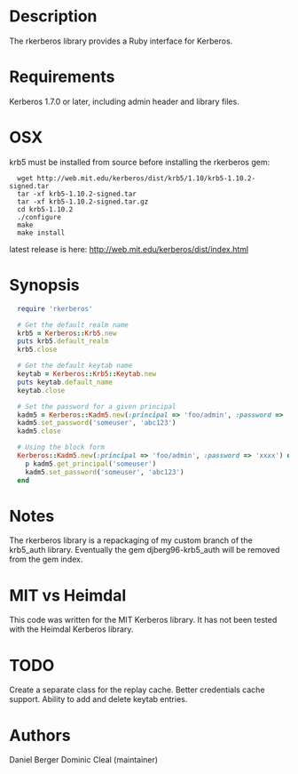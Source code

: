 # Description
  The rkerberos library provides a Ruby interface for Kerberos.

# Requirements
  Kerberos 1.7.0 or later, including admin header and library files.

# OSX
  krb5 must be installed from source before installing the rkerberos gem:
```
  wget http://web.mit.edu/kerberos/dist/krb5/1.10/krb5-1.10.2-signed.tar
  tar -xf krb5-1.10.2-signed.tar
  tar -xf krb5-1.10.2-signed.tar.gz
  cd krb5-1.10.2
  ./configure
  make
  make install
```
  latest release is here: http://web.mit.edu/kerberos/dist/index.html

# Synopsis
```ruby
  require 'rkerberos'

  # Get the default realm name
  krb5 = Kerberos::Krb5.new
  puts krb5.default_realm
  krb5.close

  # Get the default keytab name
  keytab = Kerberos::Krb5::Keytab.new
  puts keytab.default_name
  keytab.close

  # Set the password for a given principal
  kadm5 = Kerberos::Kadm5.new(:principal => 'foo/admin', :password => 'xxxx')
  kadm5.set_password('someuser', 'abc123')
  kadm5.close

  # Using the block form
  Kerberos::Kadm5.new(:principal => 'foo/admin', :password => 'xxxx') do |kadm5|
    p kadm5.get_principal('someuser')
    kadm5.set_password('someuser', 'abc123')
  end
```

# Notes
  The rkerberos library is a repackaging of my custom branch of the krb5_auth
  library. Eventually the gem djberg96-krb5_auth will be removed from the gem
  index.

# MIT vs Heimdal
  This code was written for the MIT Kerberos library. It has not been tested
  with the Heimdal Kerberos library.

# TODO
  Create a separate class for the replay cache.
  Better credentials cache support.
  Ability to add and delete keytab entries.

# Authors
  Daniel Berger
  Dominic Cleal (maintainer)

